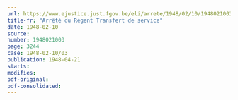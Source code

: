 ```yaml
---
url: https://www.ejustice.just.fgov.be/eli/arrete/1948/02/10/1948021003/justel
title-fr: "Arrêté du Régent Transfert de service"
date: 1948-02-10
source:
number: 1948021003
page: 3244
case: 1948-02-10/03
publication: 1948-04-21
starts:
modifies:
pdf-original:
pdf-consolidated:
---
```


